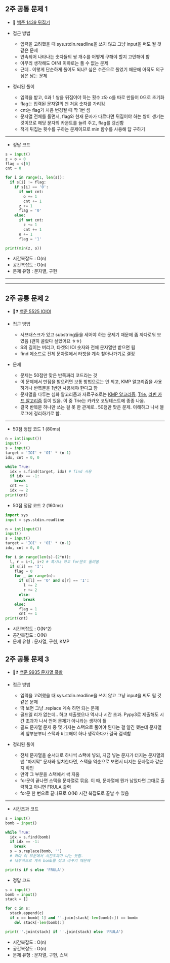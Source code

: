 ## 2주 공통 문제 1
* 🥈 [백준 1439 뒤집기](https://www.acmicpc.net/problem/1439)

* 접근 방법
	* 입력을 고려했을 때 sys.stdin.readline을 쓰지 않고 그냥 input을 써도 될 것 같은 문제
	* 연속되어 나타나는 숫자들의 쌍 개수를 어떻게 구해야 할지 고민해야 함
	* 아무리 생각해도 O(N) 이하로는 풀 수 없는 문제
	* 근데.. 이렇게 단순하게 풀어도 되나? 싶은 수준으로 풀었기 때문에 아직도 의구심은 남는 문제
   
* 정리된 풀이
	* 입력을 받고, 0과 1 쌍을 뒤집어야 하는 횟수 z와 o를 따로 만들어 0으로 초기화
  * flag는 입력된 문자열의 맨 처음 숫자를 가리킴
  * cnt는 flag가 처음 변경될 때 딱 1번 셈
  * 문자열 전체를 돌면서, flag와 현재 문자가 다르다면 뒤집어야 하는 쌍이 생기는 것이므로 해당 문자의 카운트를 늘려 주고, flag를 갱신함
  * 적게 뒤집는 횟수를 구하는 문제이므로 min 함수를 사용해 답 구하기 

---
* 정답 코드
```python
s = input()
z = o = 0
flag = s[0]
cnt = 0

for i in range(1, len(s)):
  if s[i] != flag:
    if s[i] == '0':
      if not cnt:
        o += 1
        cnt += 1
      z += 1
      flag = '0'
    else:
      if not cnt:
        z += 1
        cnt += 1
      o += 1
      flag = '1'

print(min(z, o))
```
- 시간복잡도 : O(n)
- 공간복잡도 : O(n)
- 문제 유형 : 문자열, 구현
---
---
## 2주 공통 문제 2
* 🥈❓ [백준 5525 IOIOI](https://www.acmicpc.net/problem/5525)
* 접근 방법
	* 서브태스크가 있고 substring들을 세어야 하는 문제기 때문에 좀 까다로워 보였음 (괜히 골랐다 싶었어요 ㅎㅎ)
	* S의 길이는 버리고, 타겟의 IOI 숫자와 전체 문자열만 받으면 됨
	* find 메소드로 전체 문자열에서 타겟을 계속 찾아나가기로 결정
  
* 문제
  * 문제는 50점만 맞은 반쪽짜리 코드라는 것
  * 이 문제에서 만점을 받으려면 보통 방법으로는 안 되고, KMP 알고리즘을 사용하거나 반복문을 1번만 사용해야 한다고 함
  * 문자열을 다루는 심화 알고리즘과 자료구조로는 [KMP 알고리즘](https://blog.encrypted.gg/857), [Trie](https://ko.wikipedia.org/wiki/%ED%8A%B8%EB%9D%BC%EC%9D%B4_(%EC%BB%B4%ED%93%A8%ED%8C%85)), [라빈 카프 알고리즘](https://en.wikipedia.org/wiki/Rabin%E2%80%93Karp_algorithm) 등이 있음. 이 중 Trie는 카카오 코딩테스트에 종종 나옴.
  * 결국 반복문 하나만 쓰는 걸 못 한 관계로.. 50점만 맞은 문제. 이해하고 나서 블로그에 정리하기로 함.
---
* 50점 정답 코드 1 (80ms)
```python
n = int(input())
input()
s = input()
target = 'IOI' + 'OI' * (n-1)
idx, cnt = 0, 0

while True:
  idx = s.find(target, idx) # find 사용
  if idx == -1:
    break
  cnt += 1
  idx += 2
print(cnt)
```
  
* 50점 정답 코드 2 (160ms)
```python
import sys
input = sys.stdin.readline

n = int(input())
input()
s = input()
target = 'IOI' + 'OI' * (n-1)
idx, cnt = 0, 0

for i in range(len(s)-(2*n)):
  l, r = i+1, i+2 # 혹시나 하고 for문도 돌려봄
  if s[i] == 'I':
    flag = 0
    for _ in range(n):
      if s[l] == 'O' and s[r] == 'I':
        l += 2
        r += 2
      else:
        break
    else:
      flag = 1
      cnt += 1
print(cnt)
```
- 시간복잡도 : O(N^2)
- 공간복잡도 : O(N)
- 문제 유형 : 문자열, 구현, KMP

## 2주 공통 문제 3
* 🥇❓ [백준 9935 문자열 폭발](https://www.acmicpc.net/problem/9935)
  
* 접근 방법
	* 입력을 고려했을 때 sys.stdin.readline을 쓰지 않고 그냥 input을 써도 될 것 같은 문제
	* 딱 보면 그냥 .replace 계속 하면 되는 문제
	* 골드일 리가 없는데.. 하고 제출했으나 역시나 시간 초과. Pypy3로 제출해도 시간 초과가 나서 언어 문제가 아니라는 생각이 듦
  * 골드 문자열 문제 중 몇 가지는 스택으로 풀어야 된다는 걸 알긴 했는데 문자열의 앞부분부터 스택과 비교해야 하나 생각하다가 결국 검색함
   
* 정리된 풀이
	* 전체 문자열을 순서대로 하나씩 스택에 넣되, 지금 넣는 문자가 터지는 문자열의 맨 "마지막" 문자와 일치한다면, 스택을 역순으로 보면서 터지는 문자열과 같은지 확인
  * 만약 그 부분을 스택에서 싹 지움
  * for문이 끝나면 스택을 문자열로 묶음. 이 때, 문자열에 뭔가 남았다면 그대로 출력하고 아니면 FRULA 출력
  * for문 한 번으로 끝나므로 O(N) 시간 복잡도로 끝날 수 있음
  
---
* 시간초과 코드
```python
s = input()
bomb = input()

while True:
  idx = s.find(bomb)
  if idx == -1:
    break
  s = s.replace(bomb, '') 
  # 아마 이 부분에서 시간초과가 나는 듯함. 
  # 내부적으로 계속 bomb를 찾고 바꾸기 때문에

print(s if s else 'FRULA')
```

* 정답 코드
```python
s = input()
bomb = input()
stack = []

for c in s:
  stack.append(c)
  if c == bomb[-1] and ''.join(stack[-len(bomb):]) == bomb:
    del stack[-len(bomb):]

print(''.join(stack) if ''.join(stack) else 'FRULA')
```
- 시간복잡도 : O(n)
- 공간복잡도 : O(n)
- 문제 유형 : 문자열, 구현, 스택